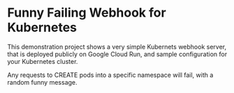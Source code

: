 # Funny Failing Webhook for Kubernetes

This demonstration project shows a very simple Kubernets webhook server, that is deployed publicly on Google Cloud Run, and sample configuration for your Kubernetes cluster.

Any requests to CREATE pods into a specific namespace will fail, with a random funny message.


